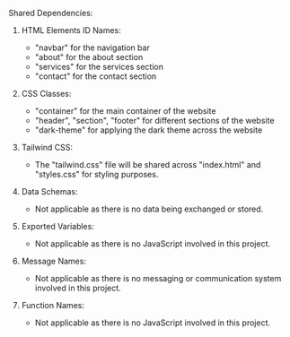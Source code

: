 Shared Dependencies:

1. HTML Elements ID Names: 
   - "navbar" for the navigation bar
   - "about" for the about section
   - "services" for the services section
   - "contact" for the contact section

2. CSS Classes:
   - "container" for the main container of the website
   - "header", "section", "footer" for different sections of the website
   - "dark-theme" for applying the dark theme across the website

3. Tailwind CSS: 
   - The "tailwind.css" file will be shared across "index.html" and "styles.css" for styling purposes.

4. Data Schemas: 
   - Not applicable as there is no data being exchanged or stored.

5. Exported Variables: 
   - Not applicable as there is no JavaScript involved in this project.

6. Message Names: 
   - Not applicable as there is no messaging or communication system involved in this project.

7. Function Names: 
   - Not applicable as there is no JavaScript involved in this project.